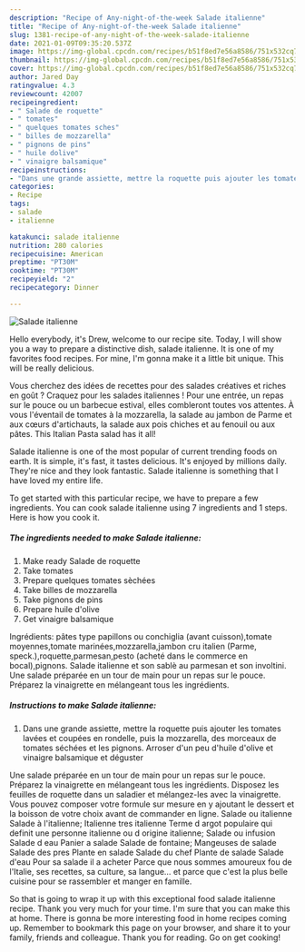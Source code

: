 ```yaml
---
description: "Recipe of Any-night-of-the-week Salade italienne"
title: "Recipe of Any-night-of-the-week Salade italienne"
slug: 1381-recipe-of-any-night-of-the-week-salade-italienne
date: 2021-01-09T09:35:20.537Z
image: https://img-global.cpcdn.com/recipes/b51f8ed7e56a8586/751x532cq70/salade-italienne-photo-principale-de-la-recette.jpg
thumbnail: https://img-global.cpcdn.com/recipes/b51f8ed7e56a8586/751x532cq70/salade-italienne-photo-principale-de-la-recette.jpg
cover: https://img-global.cpcdn.com/recipes/b51f8ed7e56a8586/751x532cq70/salade-italienne-photo-principale-de-la-recette.jpg
author: Jared Day
ratingvalue: 4.3
reviewcount: 42007
recipeingredient:
- " Salade de roquette"
- " tomates"
- " quelques tomates sches"
- " billes de mozzarella"
- " pignons de pins"
- " huile dolive"
- " vinaigre balsamique"
recipeinstructions:
- "Dans une grande assiette, mettre la roquette puis ajouter les tomates lavées et coupées en rondelle, puis la mozzarella, des morceaux de tomates séchées et les pignons. Arroser d&#39;un peu d&#39;huile d&#39;olive et vinaigre balsamique et déguster"
categories:
- Recipe
tags:
- salade
- italienne

katakunci: salade italienne 
nutrition: 280 calories
recipecuisine: American
preptime: "PT30M"
cooktime: "PT30M"
recipeyield: "2"
recipecategory: Dinner

---
```



![Salade italienne](https://img-global.cpcdn.com/recipes/b51f8ed7e56a8586/751x532cq70/salade-italienne-photo-principale-de-la-recette.jpg)

Hello everybody, it's Drew, welcome to our recipe site. Today, I will show you a way to prepare a distinctive dish, salade italienne. It is one of my favorites food recipes. For mine, I'm gonna make it a little bit unique. This will be really delicious.

Vous cherchez des idées de recettes pour des salades créatives et riches en goût ? Craquez pour les salades italiennes ! Pour une entrée, un repas sur le pouce ou un barbecue estival, elles combleront toutes vos attentes. À vous l&#39;éventail de tomates à la mozzarella, la salade au jambon de Parme et aux cœurs d&#39;artichauts, la salade aux pois chiches et au fenouil ou aux pâtes. This Italian Pasta salad has it all!

Salade italienne is one of the most popular of current trending foods on earth. It is simple, it's fast, it tastes delicious. It's enjoyed by millions daily. They're nice and they look fantastic. Salade italienne is something that I have loved my entire life.


To get started with this particular recipe, we have to prepare a few ingredients. You can cook salade italienne using 7 ingredients and 1 steps. Here is how you cook it.

<!--inarticleads1-->

##### The ingredients needed to make Salade italienne:

1. Make ready  Salade de roquette
1. Take  tomates
1. Prepare  quelques tomates sèchées
1. Take  billes de mozzarella
1. Take  pignons de pins
1. Prepare  huile d&#39;olive
1. Get  vinaigre balsamique


Ingrédients: pâtes type papillons ou conchiglia (avant cuisson),tomate moyennes,tomate marinées,mozzarella,jambon cru italien (Parme, speck.),roquette,parmesan,pesto (acheté dans le commerce en bocal),pignons. Salade italienne et son sablè au parmesan et son involtini. Une salade préparée en un tour de main pour un repas sur le pouce. Préparez la vinaigrette en mélangeant tous les ingrédients. 

<!--inarticleads2-->

##### Instructions to make Salade italienne:

1. Dans une grande assiette, mettre la roquette puis ajouter les tomates lavées et coupées en rondelle, puis la mozzarella, des morceaux de tomates séchées et les pignons. Arroser d&#39;un peu d&#39;huile d&#39;olive et vinaigre balsamique et déguster


Une salade préparée en un tour de main pour un repas sur le pouce. Préparez la vinaigrette en mélangeant tous les ingrédients. Disposez les feuilles de roquette dans un saladier et mélangez-les avec la vinaigrette. Vous pouvez composer votre formule sur mesure en y ajoutant le dessert et la boisson de votre choix avant de commander en ligne. Salade ou italienne Salade à l&#39;italienne; Italienne tres italienne Terme d argot populaire qui definit une personne italienne ou d origine italienne; Salade ou infusion Salade d eau Panier a salade Salade de fontaine; Mangeuses de salade Salade des pres Plante en salade Salade du chef Plante de salade Salade d&#39;eau Pour sa salade il a acheter Parce que nous sommes amoureux fou de l&#39;Italie, ses recettes, sa culture, sa langue… et parce que c&#39;est la plus belle cuisine pour se rassembler et manger en famille. 

So that is going to wrap it up with this exceptional food salade italienne recipe. Thank you very much for your time. I'm sure that you can make this at home. There is gonna be more interesting food in home recipes coming up. Remember to bookmark this page on your browser, and share it to your family, friends and colleague. Thank you for reading. Go on get cooking!
